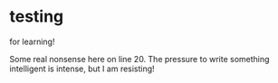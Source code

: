 testing
=======

for learning!















Some real nonsense here on line 20. The pressure to write something intelligent is intense, but I am resisting!

